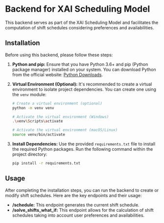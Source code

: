 # Backend for XAI Scheduling Model

This backend serves as part of the XAI Scheduling Model and facilitates the computation of shift schedules considering preferences and availabilities.

## Installation

Before using this backend, please follow these steps:

1. **Python and pip:** Ensure that you have Python 3.6+ and pip (Python package manager) installed on your system. You can download Python from the official website: [Python Downloads](https://www.python.org/downloads/).

2. **Virtual Environment (Optional):** It's recommended to create a virtual environment to isolate project dependencies. You can create one using the `venv` module:

    ```bash
    # Create a virtual environment (optional)
    python -m venv venv

    # Activate the virtual environment (Windows)
    .\venv\Scripts\activate

    # Activate the virtual environment (macOS/Linux)
    source venv/bin/activate
    ```

3. **Install Dependencies:** Use the provided `requirements.txt` file to install the required Python packages. Run the following command within the project directory:

    ```bash
    pip install -r requirements.txt
    ```


## Usage

After completing the installation steps, you can run the backend to create or modify shift schedules. Here are the key endpoints and their usage:

- **/schedule:** This endpoint generates the current shift schedule.
- **/solve_shifts_what_if:** This endpoint allows for the calculation of shift schedules taking into account user preferences and availabilities.
